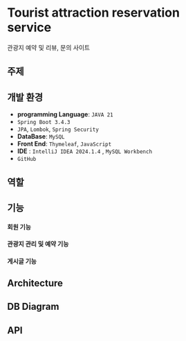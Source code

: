 # Tourist attraction reservation service
관광지 예약 및 리뷰, 문의 사이트


## 주제


## 개발 환경

 - **programming Language**: `JAVA 21`
 - `Spring Boot 3.4.3`
 - `JPA`, `Lombok`, `Spring Security`
 - **DataBase**: `MySQL`
 - **Front End**: `Thymeleaf`, `JavaScript`
 - **IDE** : `IntelliJ IDEA 2024.1.4` , `MySQL Workbench`
 - `GitHub`

   
## 역할


## 기능


#### 회원 기능

#### 관광지 관리 및 예약 기능

#### 게시글 기능



## Architecture 


## DB Diagram


## API

